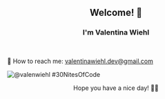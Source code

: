 ### 

<h2 align="center"> Welcome! 💛 </h2>

<h3 align="center"> I'm Valentina Wiehl </h3> </br>


📩 How to reach me: valentinawiehl.dev@gmail.com


![@valenwiehl #30NitesOfCode](align='center'https://www.codedex.io/api/petStatus?user=valenwiehl)

<p align="center"> Hope you have a nice day! 🧚‍♀️ </p>


